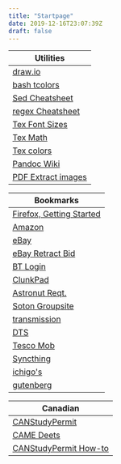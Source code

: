 ```yaml
---
title: "Startpage"
date: 2019-12-16T23:07:39Z
draft: false
---
```


| Utilities |
| --- |
| [draw.io](https://www.draw.io/) |
| [bash tcolors](https://misc.flogisoft.com/bash/tip_colors_and_formatting) |
| [Sed Cheatsheet](https://edoras.sdsu.edu/doc/sed-oneliners.html) |
| [regex Cheatsheet](https://remram44.github.io/regex-cheatsheet/regex.html) |
| [Tex Font Sizes](http://www.sascha-frank.com/latex-font-size.html) |
| [Tex Math](http://web.ift.uib.no/Teori/KURS/WRK/TeX/symALL.html) |
| [Tex colors](https://unix.stackexchange.com/questions/124407/what-color-codes-can-i-use-in-my-ps1-prompt) |
| [Pandoc Wiki](https://pandoc.org/MANUAL.html) |
| [PDF Extract images](http://www.pdfaid.com/ExtractImages.aspx) |

| Bookmarks |
| --- |
| [Firefox, Getting Started](https://www.mozilla.org/en-GB/firefox/central/) |
| [Amazon](http://www.amazon.co.uk/) |
| [eBay](http://www.ebay.co.uk/) |
| [eBay Retract Bid](http://offer.ebay.com/ws/eBayISAPI.dll?RetractBidShow&guest=1) |
| [BT Login](https://www.bt.com/appsconsumeraccount/secure/securityhub.do?lm=pc&account_id=20832894&journey=pcqa) |
| [ClunkPad](https://forum.thinkpads.com/viewtopic.php?t=126860) |
| [Astronut Reqt.](http://www.nasa.gov/audience/forstudents/postsecondary/features/F_Astronaut_Requirements.html) |
| [Soton Groupsite](https://groupsite.soton.ac.uk/academic/fee-engineering-design-and-manufacturing-centre/Pages/Home.aspx) |
| [transmission](http://localhost:9091/transmission/web/#confirm) |
| [DTS](https://dtsanytime.co.uk/application.aspx#theory) |
| [Tesco Mob](https://www.tescomobile.com/help-and-support/pay-monthly/getting-started/understanding-sim-cards) |
| [Syncthing](http://127.0.0.1:8080/) |
| [ichigo's](https://ichigos.com/) |
| [gutenberg](http://www.gutenberg.org/) |

| Canadian |
| --- |
| [CANStudyPermit](https://onlineservices-servicesenligne.cic.gc.ca/eapp/documentsToSubmit) |
| [CAME Deets](https://wwwapps.tc.gc.ca/saf-sec-sur/2/came-meac/d.aspx?lang=eng&c=Hampshire&p=&x=&aid=348123&id=400452&s=1&l=826) |
| [CANStudyPermit How-to](https://www.canada.ca/en/immigration-refugees-citizenship/services/application/account.html) |
